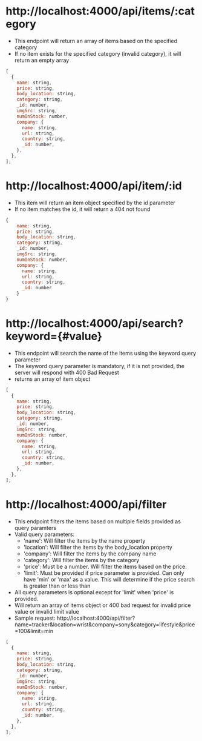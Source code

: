 # http://localhost:4000/api/items/:category

- This endpoint will return an array of items based on the specified category
- If no item exists for the specified category (invalid category), it will return an empty array

```js
[
  {
    name: string,
    price: string,
    body_location: string,
    category: string,
    _id: number,
    imgSrc: string,
    numInStock: number,
    company: {
      name: string,
      url: string,
      country: string,
      _id: number,
    },
  },
];
```

# http://localhost:4000/api/item/:id

- This item will return an item object specified by the id parameter
- If no item matches the id, it will return a 404 not found

```js
{
    name: string,
    price: string,
    body_location: string,
    category: string,
    _id: number,
    imgSrc: string,
    numInStock: number,
    company: {
      name: string,
      url: string,
      country: string,
      _id: number
    }
}
```

# http://localhost:4000/api/search?keyword={#value}

- This endpoint will search the name of the items using the keyword query parameter
- The keyword query parameter is mandatory, if it is not provided, the server will respond with 400 Bad Request
- returns an array of item object

```js
[
  {
    name: string,
    price: string,
    body_location: string,
    category: string,
    _id: number,
    imgSrc: string,
    numInStock: number,
    company: {
      name: string,
      url: string,
      country: string,
      _id: number,
    },
  },
];
```

# http://localhost:4000/api/filter

- This endpoint filters the items based on multiple fields provided as query paramters
- Valid query parameters:
  - 'name': Will filter the items by the name property
  - 'location': Will filter the items by the body_location property
  - 'company': Will filter the items by the company name
  - 'category': Will filter the items by the category
  - 'price': Must be a number. Will filter the items based on the price.
  - 'limit': Must be provided if price parameter is provided. Can only have 'min' or 'max' as a value.
    This will determine if the price search is greater than or less than
- All query parameters is optional except for 'limit' when 'price' is provided.
- Will return an array of items object or 400 bad request for invalid price value or invalid limit value
- Sample request:
  http://localhost:4000/api/filter?name=tracker&location=wrist&company=sony&category=lifestyle&price=100&limit=min

```js
[
  {
    name: string,
    price: string,
    body_location: string,
    category: string,
    _id: number,
    imgSrc: string,
    numInStock: number,
    company: {
      name: string,
      url: string,
      country: string,
      _id: number,
    },
  },
];
```
